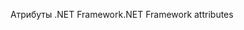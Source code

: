 <span data-ttu-id="0c4d8-101">Атрибуты .NET Framework</span><span class="sxs-lookup"><span data-stu-id="0c4d8-101">.NET Framework attributes</span></span>